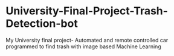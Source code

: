 # University-Final-Project-Trash-Detection-bot
My University final project- Automated and remote controlled car programmed to find trash with image based Machine Learning
